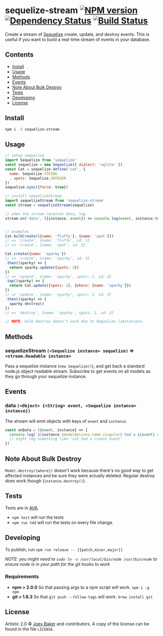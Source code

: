 # sequelize-stream [![NPM version][npm-image]][npm-url] [![Dependency Status][daviddm-url]][daviddm-image] [![Build Status][circleci-image]][circleci-url]

Create a stream of [Sequelize](http://sequelizejs.com) create, update, and destroy events. This is useful if you want to build a real-time stream of events in your database.

<!-- START doctoc generated TOC please keep comment here to allow auto update -->
<!-- DON'T EDIT THIS SECTION, INSTEAD RE-RUN doctoc TO UPDATE -->
## Contents

- [Install](#install)
- [Usage](#usage)
- [Methods](#methods)
- [Events](#events)
- [Note About Bulk Destroy](#note-about-bulk-destroy)
- [Tests](#tests)
- [Developing](#developing)
- [License](#license)

<!-- END doctoc generated TOC please keep comment here to allow auto update -->


## Install

```sh
npm i -S sequelize-stream
```


## Usage

```js
// setup sequelize
import Sequelize from 'sequelize'
const sequelize = new Sequelize({ dialect: 'sqlite' })
const Cat = sequelize.define('cat', {
  name: Sequelize.STRING
  , spots: Sequelize.INTEGER
})
sequelize.sync({force: true})

// install sequelizeStream
import sequelizeStream from 'sequelize-stream'
const stream = sequelizeStream(sequelize)

// when the stream receives data, log
stream.on('data', ({instance, event}) => console.log(event, instance.toJSON()))


// examples
Cat.bulkCreate([{name: 'fluffy'}, {name: 'spot'}])
// => 'create', {name: 'fluffy', id: 1}
// => 'create', {name: 'spot', id: 2}

Cat.create({name: 'sparky'})
// => 'create', {name: 'sparky', id: 3}
.then((sparky) => {
  return sparky.update({spots: 2})
})
// => 'update', {name: 'sparky', spots: 2, id: 3}
.tap((sparky) => {
  return Cat.update({spots: 1}, {where: {name: 'sparky'}})
})
// => 'update', {name: 'sparky', spots: 1, id: 3}
.then((sparky) => {
  sparky.destroy()
})
// => 'destroy', {name: 'sparky', spots: 1, id: 3}

// NOTE: bulk destroy doesn't work due to Sequelize limitations.
```

## Methods
### sequelizeStream `(<Sequelize instance> sequelize)` => `<stream.Readable instance>`
Pass a sequelize instance (`new Sequelize()`), and get back a standard node.js object readable stream. Subscribe to get events on all models as they go through your sequelize instance.

## Events
### data `(<Object> {<String> event, <Sequelize instance> instance})`
The stream will emit objects with keys of `event` and `instance`.

```js
const onData = ({event, instance} => {
  console.log(`${instance.$modelOptions.name.singular} had a ${event} event`)
  // might log something like 'cat had a create event'
})
```


## Note About Bulk Destroy
`Model.destroy({where})` doesn't work because there's no good way to get affected instances and be sure they were actually deleted. Regular destroy does work though (`instance.destroy()`).

## Tests
Tests are in [AVA](https://github.com/avajs/ava).

* `npm test` will run the tests
* `npm run tdd` will run the tests on every file change.

## Developing
To publish, run `npm run release -- [{patch,minor,major}]`

_NOTE: you might need to `sudo ln -s /usr/local/bin/node /usr/bin/node` to ensure node is in your path for the git hooks to work_

### Requirements
* **npm > 2.0.0** So that passing args to a npm script will work. `npm i -g npm`
* **git > 1.8.3** So that `git push --follow-tags` will work. `brew install git`

## License

Artistic 2.0 © [Joey Baker](https://byjoeybaker.com) and contributors. A copy of the license can be found in the file `LICENSE`.


[npm-url]: https://www.npmjs.com/package/sequelize-stream
[npm-image]: https://badge.fury.io/js/sequelize-stream.svg
[circleci-url]: https://circleci.com/gh/joeybaker/sequelize-stream
[circleci-image]: https://circleci.com/gh/joeybaker/sequelize-stream/tree/master.svg?style=svg
[daviddm-url]: https://david-dm.org/joeybaker/sequelize-stream.svg?theme=shields.io
[daviddm-image]: https://david-dm.org/joeybaker/sequelize-stream

